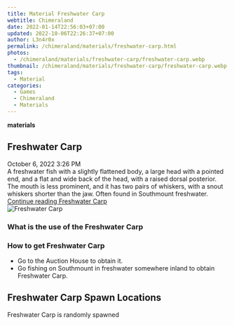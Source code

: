 ```yaml
---
title: Material Freshwater Carp
webtitle: Chimeraland
date: 2022-01-14T22:56:03+07:00
updated: 2022-10-06T22:26:37+07:00
author: L3n4r0x
permalink: /chimeraland/materials/freshwater-carp.html
photos:
  - /chimeraland/materials/freshwater-carp/freshwater-carp.webp
thumbnail: /chimeraland/materials/freshwater-carp/freshwater-carp.webp
tags:
  - Material
categories:
  - Games
  - Chimeraland
  - Materials
---
```


<section id="bootstrap-wrapper">
  <link
    rel="stylesheet"
    href="https://cdn.statically.io/gh/dimaslanjaka/Web-Manajemen/40ac3225/css/bootstrap-4.5-wrapper.css"
  />
  <div
    class="row g-0 border rounded overflow-hidden flex-md-row mb-4 shadow-sm position-relative"
  >
    <div class="col p-4 d-flex flex-column position-static">
      <strong class="d-inline-block mb-2 text-success">materials</strong>
      <h2 class="mb-0">Freshwater Carp</h2>
      <div class="mb-1 text-muted">October 6, 2022 3:26 PM</div>
      <div class="mb-2 border p-1">
        A freshwater fish with a slightly flattened body, a large head with a
        pointed end, and a flat and wide back of the head, with a raised dorsal
        posterior. The mouth is less prominent, and it has two pairs of
        whiskers, with a snout whiskers shorter than the jaw. Often found in
        Southmount freshwater.
      </div>
      <a
        href="/chimeraland/materials/freshwater-carp.html"
        class="stretched-link d-none"
        >Continue reading Freshwater Carp</a
      >
    </div>
    <div class="col-auto d-none d-lg-block">
      <img
        src="/chimeraland/materials/freshwater-carp/freshwater-carp.webp"
        alt="Freshwater Carp"
      />
    </div>
  </div>
  <div class="row">
    <div class="col-lg-6 col-12 mb-2">
      <div class="card">
        <div class="card-body">
          <h3 class="card-title">What is the use of the Freshwater Carp</h3>
          <div class="card-text"><ul></ul></div>
        </div>
      </div>
    </div>
    <div class="col-lg-6 col-12 mb-2">
      <div class="card">
        <div class="card-body">
          <h3 class="card-title">How to get Freshwater Carp</h3>
          <div class="card-text">
            <ul>
              <li>Go to the Auction House to obtain it.</li>
              <li>
                Go fishing on Southmount in freshwater somewhere inland to
                obtain Freshwater Carp.
              </li>
            </ul>
          </div>
        </div>
      </div>
    </div>
    <div class="col-12 mb-2">
      <h2>Freshwater Carp Spawn Locations</h2>
      <p>Freshwater Carp is randomly spawned</p>
    </div>
  </div>
</section>